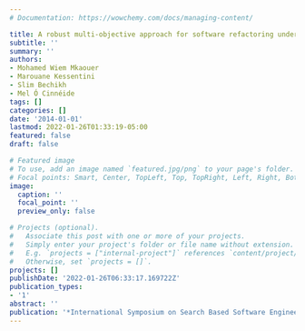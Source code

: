 ```yaml
---
# Documentation: https://wowchemy.com/docs/managing-content/

title: A robust multi-objective approach for software refactoring under uncertainty
subtitle: ''
summary: ''
authors:
- Mohamed Wiem Mkaouer
- Marouane Kessentini
- Slim Bechikh
- Mel Ó Cinnéide
tags: []
categories: []
date: '2014-01-01'
lastmod: 2022-01-26T01:33:19-05:00
featured: false
draft: false

# Featured image
# To use, add an image named `featured.jpg/png` to your page's folder.
# Focal points: Smart, Center, TopLeft, Top, TopRight, Left, Right, BottomLeft, Bottom, BottomRight.
image:
  caption: ''
  focal_point: ''
  preview_only: false

# Projects (optional).
#   Associate this post with one or more of your projects.
#   Simply enter your project's folder or file name without extension.
#   E.g. `projects = ["internal-project"]` references `content/project/deep-learning/index.md`.
#   Otherwise, set `projects = []`.
projects: []
publishDate: '2022-01-26T06:33:17.169722Z'
publication_types:
- '1'
abstract: ''
publication: '*International Symposium on Search Based Software Engineering*'
---
```

